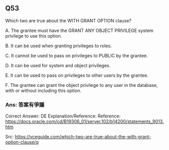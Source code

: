 ## Q53

Which two are true about the WITH GRANT OPTION clause?

A. The grantee must have the GRANT ANY OBJECT PRIVILEGE system privilege to use this option.

B. It can be used when granting privileges to roles.

C. It cannot be used to pass on privileges to PUBLIC by the grantee.

D. It can be used for system and object privileges.

E. It can be used to pass on privileges to other users by the grantee.

F. The grantee can grant the object privilege to any user in the database, with or without including this option.

### Ans:     **答案有爭議**

Correct Answer: DE
Explanation/Reference:
Reference: https://docs.oracle.com/cd/B19306_01/server.102/b14200/statements_9013.htm

Src: https://vceguide.com/which-two-are-true-about-the-with-grant-option-clause/q